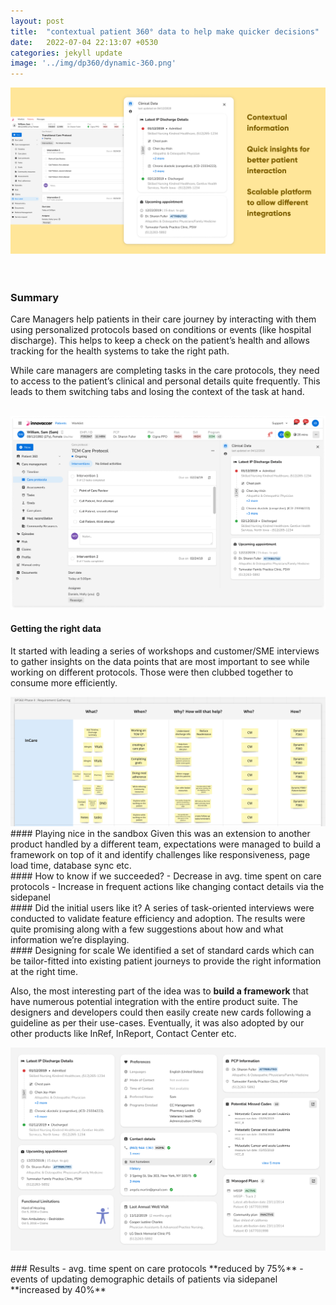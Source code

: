 ```yaml
---
layout: post
title:  "contextual patient 360° data to help make quicker decisions"
date:   2022-07-04 22:13:07 +0530
categories: jekyll update
image: '../img/dp360/dynamic-360.png'
---
```


![image tooltip here](/img/dp360/post-dynamic-360.png)
<br>
<br>
<br>
### Summary

Care Managers help patients in their care journey by interacting with them using personalized protocols based on conditions or events (like hospital discharge). This helps to keep a check on the patient’s health and allows tracking for the health systems to take the right path. 

While care managers are completing tasks in the care protocols, they need to access to the patient’s clinical and personal details quite frequently. This leads to them switching tabs and losing the context of the task at hand.

<br>
<img class="post-image-full" src="/img/dp360/dp360.png">

<br>



#### Getting the right data  
It started with leading a series of workshops and customer/SME interviews to gather insights on the data points that are most important to see while working on different protocols. Those were then clubbed together to consume more efficiently.

<!-- ![image tooltip here](/img/dp360/dp360-miro.png) -->
<img class="post-image" src="/img/dp360/dp360-miro.png">

<br>
#### Playing nice in the sandbox
Given this was an extension to another product handled by a different team, expectations were managed to build a framework on top of it and identify challenges like responsiveness, page load time, database sync etc. 

<br>
#### How to know if we succeeded?
- Decrease in avg. time spent on care protocols  
- Increase in frequent actions like changing contact details via the sidepanel

<br>
#### Did the initial users like it?
A series of task-oriented interviews were conducted to validate feature efficiency and adoption. The results were quite promising along with a few suggestions about how and what information we’re displaying.

<br>
#### Designing for scale
We identified a set of standard cards which can be tailor-fitted into existing patient journeys to provide the right information at the right time. 

Also, the most interesting part of the idea was to **build a framework** that have numerous potential integration with the entire product suite. The designers and developers could then easily create new cards following a guideline as per their use-cases. Eventually, it was also adopted by our other products like InRef, InReport, Contact Center etc.

<img class="post-image" src="/img/dp360/cards.png">
<br>
<br>
### Results
- avg. time spent on care protocols **reduced by 75%**  
- events of updating demographic details of patients via sidepanel **increased by 40%**
